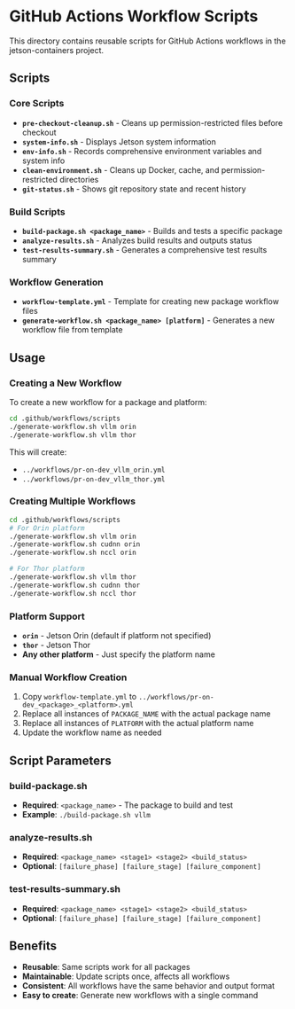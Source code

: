 # GitHub Actions Workflow Scripts

This directory contains reusable scripts for GitHub Actions workflows in the jetson-containers project.

## Scripts

### Core Scripts
- **`pre-checkout-cleanup.sh`** - Cleans up permission-restricted files before checkout
- **`system-info.sh`** - Displays Jetson system information
- **`env-info.sh`** - Records comprehensive environment variables and system info
- **`clean-environment.sh`** - Cleans up Docker, cache, and permission-restricted directories
- **`git-status.sh`** - Shows git repository state and recent history

### Build Scripts
- **`build-package.sh <package_name>`** - Builds and tests a specific package
- **`analyze-results.sh`** - Analyzes build results and outputs status
- **`test-results-summary.sh`** - Generates a comprehensive test results summary

### Workflow Generation
- **`workflow-template.yml`** - Template for creating new package workflow files
- **`generate-workflow.sh <package_name> [platform]`** - Generates a new workflow file from template

## Usage

### Creating a New Workflow

To create a new workflow for a package and platform:

```bash
cd .github/workflows/scripts
./generate-workflow.sh vllm orin
./generate-workflow.sh vllm thor
```

This will create:
- `../workflows/pr-on-dev_vllm_orin.yml`
- `../workflows/pr-on-dev_vllm_thor.yml`

### Creating Multiple Workflows

```bash
cd .github/workflows/scripts
# For Orin platform
./generate-workflow.sh vllm orin
./generate-workflow.sh cudnn orin
./generate-workflow.sh nccl orin

# For Thor platform
./generate-workflow.sh vllm thor
./generate-workflow.sh cudnn thor
./generate-workflow.sh nccl thor
```

### Platform Support

- **`orin`** - Jetson Orin (default if platform not specified)
- **`thor`** - Jetson Thor
- **Any other platform** - Just specify the platform name

### Manual Workflow Creation

1. Copy `workflow-template.yml` to `../workflows/pr-on-dev_<package>_<platform>.yml`
2. Replace all instances of `PACKAGE_NAME` with the actual package name
3. Replace all instances of `PLATFORM` with the actual platform name
4. Update the workflow name as needed

## Script Parameters

### build-package.sh
- **Required**: `<package_name>` - The package to build and test
- **Example**: `./build-package.sh vllm`

### analyze-results.sh
- **Required**: `<package_name> <stage1> <stage2> <build_status>`
- **Optional**: `[failure_phase] [failure_stage] [failure_component]`

### test-results-summary.sh
- **Required**: `<package_name> <stage1> <stage2> <build_status>`
- **Optional**: `[failure_phase] [failure_stage] [failure_component]`

## Benefits

- **Reusable**: Same scripts work for all packages
- **Maintainable**: Update scripts once, affects all workflows
- **Consistent**: All workflows have the same behavior and output format
- **Easy to create**: Generate new workflows with a single command
